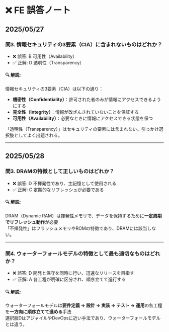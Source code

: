 # ❌ FE 誤答ノート

## 2025/05/27

### 問3. 情報セキュリティの3要素（CIA）に含まれないものはどれか？

- ❌ 誤答: B 可用性（Availability）  
- ✅ 正解: D 透明性（Transparency）

#### 🔍 解説:
情報セキュリティの3要素（CIA）は以下の通り：

- **機密性（Confidentiality）**：許可された者のみが情報にアクセスできるようにする  
- **完全性（Integrity）**：情報が改ざんされていないことを保証する  
- **可用性（Availability）**：必要なときに情報にアクセスできる状態を保つ

「透明性（Transparency）」はセキュリティの要素には含まれない。引っかけ選択肢としてよく出題される。

---

## 2025/05/28

### 問3. DRAMの特徴として正しいものはどれか？

- ❌ 誤答: D 不揮発性であり、主記憶として使用される  
- ✅ 正解: C 定期的なリフレッシュが必要である

#### 🔍 解説:  
DRAM（Dynamic RAM）は揮発性メモリで、データを保持するために**一定周期でリフレッシュ動作**が必要  
「不揮発性」はフラッシュメモリやROMの特徴であり、DRAMには該当しない。

---

### 問4. ウォーターフォールモデルの特徴として最も適切なものはどれか？

- ❌ 誤答: D 開発と保守を同時に行い、迅速なリリースを目指す
- ✅ 正解: A 各工程が明確に区分され、順序立てて進行する

#### 🔍 解説:  
ウォーターフォールモデルは**要件定義 → 設計 → 実装 → テスト → 運用**の各工程を**一方向に順序立てて進める**手法  
選択肢DはアジャイルやDevOpsに近い手法であり、ウォーターフォールモデルとは違う。
